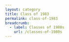 ```yaml
---
layout: category
title: Class of 1983
permalink: class-of-1983
breadcrumb:
  - label: Classes of 1980s
    url: /classes-of-1980s
---
```

